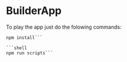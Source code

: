 # BuilderApp

To play the app just do the folowing commands:

```shell
npm install```
    
```shell
npm run scripts```
